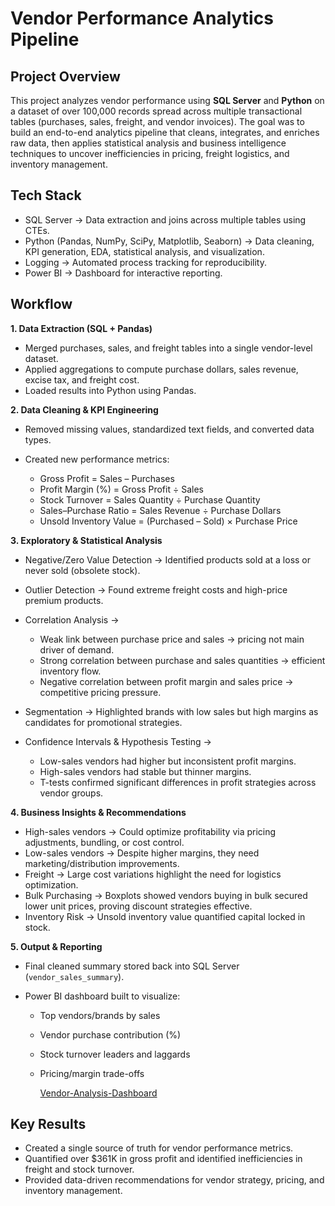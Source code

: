 # Vendor Performance Analytics Pipeline

## Project Overview

This project analyzes vendor performance using **SQL Server** and **Python** on a dataset of over 100,000 records spread across multiple transactional tables (purchases, sales, freight, and vendor invoices). The goal was to build an end-to-end analytics pipeline that cleans, integrates, and enriches raw data, then applies statistical analysis and business intelligence techniques to uncover inefficiencies in pricing, freight logistics, and inventory management.

## Tech Stack

* SQL Server → Data extraction and joins across multiple tables using CTEs.
* Python (Pandas, NumPy, SciPy, Matplotlib, Seaborn) → Data cleaning, KPI generation, EDA, statistical analysis, and visualization.
* Logging → Automated process tracking for reproducibility.
* Power BI → Dashboard for interactive reporting.

## Workflow

**1. Data Extraction (SQL + Pandas)**

* Merged purchases, sales, and freight tables into a single vendor-level dataset.
* Applied aggregations to compute purchase dollars, sales revenue, excise tax, and freight cost.
* Loaded results into Python using Pandas.

**2. Data Cleaning & KPI Engineering**

* Removed missing values, standardized text fields, and converted data types.
* Created new performance metrics:

  * Gross Profit = Sales – Purchases
  * Profit Margin (%) = Gross Profit ÷ Sales
  * Stock Turnover = Sales Quantity ÷ Purchase Quantity
  * Sales–Purchase Ratio = Sales Revenue ÷ Purchase Dollars
  * Unsold Inventory Value = (Purchased – Sold) × Purchase Price

**3. Exploratory & Statistical Analysis**

* Negative/Zero Value Detection → Identified products sold at a loss or never sold (obsolete stock).
* Outlier Detection → Found extreme freight costs and high-price premium products.
* Correlation Analysis →

  * Weak link between purchase price and sales → pricing not main driver of demand.
  * Strong correlation between purchase and sales quantities → efficient inventory flow.
  * Negative correlation between profit margin and sales price → competitive pricing pressure.
* Segmentation → Highlighted brands with low sales but high margins as candidates for promotional strategies.
* Confidence Intervals & Hypothesis Testing →

  * Low-sales vendors had higher but inconsistent profit margins.
  * High-sales vendors had stable but thinner margins.
  * T-tests confirmed significant differences in profit strategies across vendor groups.

**4. Business Insights & Recommendations**

* High-sales vendors → Could optimize profitability via pricing adjustments, bundling, or cost control.
* Low-sales vendors → Despite higher margins, they need marketing/distribution improvements.
* Freight → Large cost variations highlight the need for logistics optimization.
* Bulk Purchasing → Boxplots showed vendors buying in bulk secured lower unit prices, proving discount strategies effective.
* Inventory Risk → Unsold inventory value quantified capital locked in stock.

**5. Output & Reporting**

* Final cleaned summary stored back into SQL Server (`vendor_sales_summary`).
* Power BI dashboard built to visualize:

  * Top vendors/brands by sales
  * Vendor purchase contribution (%)
  * Stock turnover leaders and laggards
  * Pricing/margin trade-offs

    [Vendor-Analysis-Dashboard](https://github.com/Salomiairy11/Vendor-Performance-Analysis-Using-Python-and-SQL-SERVER/blob/main/VendorAnalysisDashboard.PNG)

## Key Results

* Created a single source of truth for vendor performance metrics.
* Quantified over \$361K in gross profit and identified inefficiencies in freight and stock turnover.
* Provided data-driven recommendations for vendor strategy, pricing, and inventory management.

